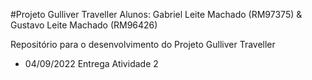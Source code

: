 #Projeto Gulliver Traveller
Alunos: Gabriel Leite Machado (RM97375) & Gustavo Leite Machado (RM96426)

Repositório para o desenvolvimento do Projeto Gulliver Traveller
- 04/09/2022 Entrega Atividade 2
